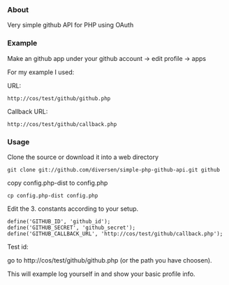 ### About

Very simple github API for PHP using OAuth

### Example

Make an github app under your github account -> edit profile -> apps

For my example I used: 

URL:
    
    http://cos/test/github/github.php

Callback URL:

    http://cos/test/github/callback.php

### Usage

Clone the source or download it into a web directory

    git clone git://github.com/diversen/simple-php-github-api.git github

copy config.php-dist to config.php

    cp config.php-dist config.php

Edit the 3. constants according to your setup. 

    define('GITHUB_ID', 'github_id');
    define('GITHUB_SECRET', 'github_secret');
    define('GITHUB_CALLBACK_URL', 'http://cos/test/github/callback.php');

Test id: 

go to http://cos/test/github/github.php (or the path you have choosen). 

This will example log yourself in and show your basic profile info. 
